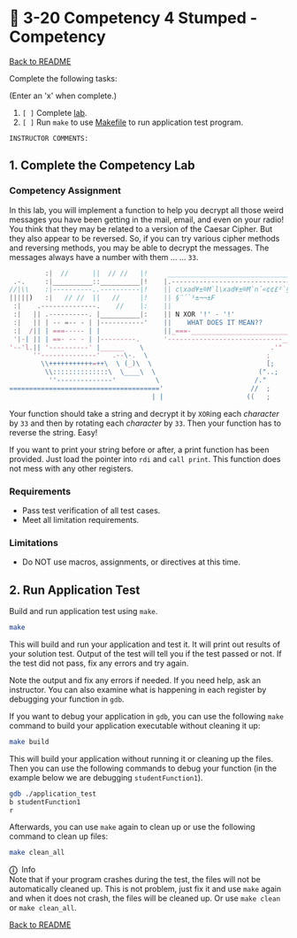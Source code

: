 
# 🤔 3-20 Competency 4 Stumped - Competency

[Back to README](README.md)

Complete the following tasks:

(Enter an 'x' when complete.)

1. `[ ]` Complete [lab](4_lab.asm).
2. `[ ]` Run `make` to use [Makefile](Makefile) to run application test 
program.

```
INSTRUCTOR COMMENTS:  
```


## 1. Complete the Competency Lab

### Competency Assignment

In this lab, you will implement a function to help you decrypt all those weird 
messages you have been getting in the mail, email, and even on your radio! You 
think that they may be related to a version of the Caesar Cipher. But they 
also appear to be reversed. So, if you can try various cipher methods and 
reversing methods, you may be able to decrypt the messages. The messages 
always have a number with them ... ... `33`.


``` js (for color)
         :|  //      ||  // //   |!     ______________________________________
 .-.     :|__________::__________|!    |.------------------------------------.|
//|\\    :|----------..----------|!    || c\xad¥±®M`l\xad¥±®M`n´«¢¢£²`§´«¨¹` ||
|||||)   :|   // //  ||   //     |!    || §¨´`¹±¬¬±F                         ||
 :|    .--------------.    //    |:    ||                                    ||
 :|   || .----------. |__________|:    || N XOR '!' - '!'                    ||
 :|   || | -- =-- - | |-----------'    ||    WHAT DOES IT MEAN??             ||
 :|  /|| | ===----- | |                ||_===-_______________________________||
 '|-| || | ==- -- - | |---------.      '-----------------------------__-------'
'--'l.|| '----------' |______    \                                .'"  "'.
      ''--------------'   .--\-.  \                              ;        '
        \\+++++++++++=++\  \ (_)\  \                             [;       ;
         \\::::::::::::::\  \____\  \                          ("..;     ;.__
          ''--------------'          \                        /."            \
======================================'                      //  ;            \
                                    | |                     ((   ;            
```

Your function should take a string and decrypt it by `XOR`ing each *character* 
by `33` and then by rotating each *character* by `33`. Then your function has to 
reverse the string. Easy!

If you want to print your string before or after, a print function has been 
provided. Just load the pointer into `rdi` and `call print`. This function 
does not mess with any other registers.


### Requirements

- Pass test verification of all test cases.
- Meet all limitation requirements.


### Limitations

- Do NOT use macros, assignments, or directives at this time.


## 2. Run Application Test

Build and run application test using `make`.

``` sh
make
```

This will build and run your application and test it. It will print out 
results of your solution test. Output of the test will tell you if the test 
passed or not.  If the test did not pass, fix any errors and try again.

Note the output and fix any errors if needed. If you need help, ask an 
instructor. You can also examine what is happening in each register by 
debugging your function in `gdb`.

If you want to debug your application in `gdb`, you can use the following 
`make` command to build your application executable without cleaning it up:

``` sh
make build
```

This will build your application without running it or cleaning up the files. 
Then you can use the following commands to debug your function (in the example 
below we are debugging `studentFunction1`).

``` sh
gdb ./application_test
b studentFunction1
r
```

Afterwards, you can use `make` again to clean up or use the following command 
to clean up files:

``` sh
make clean_all
```

<span class="box-purple"><span class="bar-purple">
    <span class="purple">**ⓘ**</span>&nbsp; Info   
</span><span class="inner">
    Note that if your program crashes during the test, the files will not be
    automatically cleaned up. This is not problem, just fix it and use `make`
    again and when it does not crash, the files will be cleaned up. Or use
    `make clean` or `make clean_all`.
</span></span>


[Back to README](README.md)

<link rel="stylesheet" href="../.css/boxes.css">


<!--- End of file. --->
